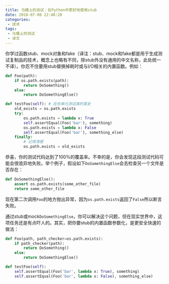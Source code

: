 ```yaml
---
title: 马桶上的测试：在Python中更好地使用stub
date: 2018-07-08 22:48:28
categories:
 - 技术
tags:
 - 马桶上的测试 
 - 译文
---
```


你学过函数stub、mock对象和fake（译注：stub、mock和fake都是用于生成测试复制品的技术，概念上也略有不同，除stub外没有通用的中文名称，此处统一不译）。你忍不住要用stub替换掉耗时或与I/O相关的内置函数。<!-- more -->例如：

```python
def Foo(path):
    if os.path.exists(path):
        return DoSomething()
    else:
        return DoSomethingElse()

def testFoo(self): # 在你单元测试类的某处
    old_exists = os.path.exists
    try:
        os.path.exists = lambda x: True
        self.assertEqual(Foo('bar'), something)
        os.path.exists = lambda x: False
        self.assertEqual(Foo('bar'), something_else)
    finally:
        # 记得清理
        os.path.exists = old_exists
```

恭喜，你的测试代码达到了100%的覆盖率。不幸的是，你会发现这段测试代码可能会很诡异地失败。举个例子，假设如下`DoSomethingElse`会去检查另一个文件是否存在：
```python
def DoSomethingElse():
    assert os.path.exists(some_other_file)
    return some_other_file
```

现在第二次调用`Foo`的地方抛出异常，因为`os.path.exists`返回了`False`所以断言失败。

通过stub或mock`DoSomethingElse`，你可以解决这个问题，但在现实世界中，这项任务还是有点吓人的。其实，把你要stub的内置函数参数化，是更安全快速的做法：
```python
def Foo(path, path_checker=os.path.exists):
    if path_checker(path):
        return DoSomething()
    else:
        return DoSomethingElse()

def testFoo(self):
    self.assertEqual(Foo('bar', lambda x: True), something)
    self.assertEqual(Foo('bar', lambda x: False), something_else)
```